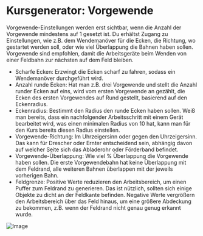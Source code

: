 # Kursgenerator: Vorgewende


Vorgewende-Einstellungen werden erst sichtbar, wenn die Anzahl der Vorgewende mindestens auf 1 gesetzt ist.
Du erhältst Zugang zu Einstellungen, wie z.B. dem Wendemanöver für die Ecken, die Richtung, wo gestartet werden soll, oder wie viel Überlappung die Bahnen haben sollen.
Vorgewende sind empfohlen, damit die Arbeitsgeräte beim Wenden von einer Feldbahn zur nächsten auf dem Feld bleiben.



- Scharfe Ecken: Erzwingt die Ecken scharf zu fahren, sodass ein Wendemanöver durchgeführt wird.
- Anzahl runde Ecken: Hat man z.B. drei Vorgewende und stellt die Anzahl runder Ecken auf eins, wird vom ersten Vorgewende an gezählt, die Ecken des ersten Vorgewendes auf Rund gestellt, basierend auf den Eckenradius.
- Eckenradius: Bestimmt den Radius den runde Ecken haben sollen. Weiß man bereits, dass ein nachfolgender Arbeitsschritt mit einem Gerät bearbeitet wird, was einen minimalen Radius von 10 hat, kann man für den Kurs bereits diesen Radius einstellen.
- Vorgewende-Richtung: Im Uhrzeigersinn oder gegen den Uhrzeigersinn. Das kann für Drescher oder Ernter entscheidend sein, abhängig davon auf welcher Seite sich das Abladerohr oder Förderband befindet.
- Vorgewende-Überlappung: Wie viel % Überlappung die Vorgewende haben sollen. Die erste Vorgewendebahn hat keine Überlappung mit dem Feldrand, alle weiteren Bahnen überlappen mit der jeweils vorherigen Bahn.
- Feldgrenze: Positive Werte reduzieren den Arbeitsbereich, um einen Puffer zum Feldrand zu generieren. Das ist nützlich, sollten sich einige Objekte zu dicht an der Feldkante befinden.
Negative Werte vergrößern den Arbeitsbereich über das Feld hinaus, um eine größere Abdeckung zu bekommen, z.B. wenn der Feldrand nicht genau genug erkannt wurde.


![Image](images/sharproundcorner_0_0_330_130.png)

